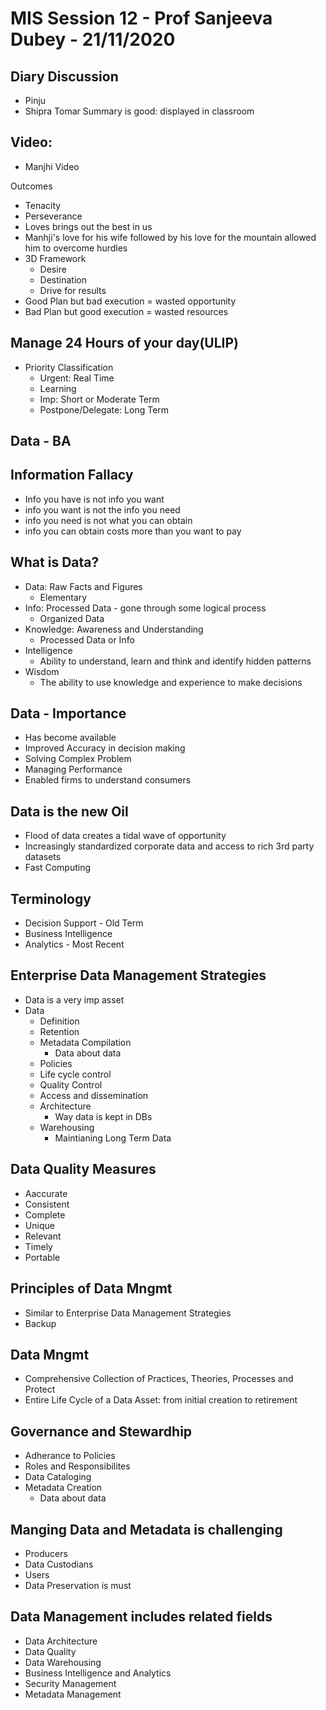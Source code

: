 # MIS Session 12 - Prof Sanjeeva Dubey - 21/11/2020

## Diary Discussion
- Pinju
- Shipra Tomar Summary is good: displayed in classroom

## Video:
- Manjhi Video

Outcomes
- Tenacity
- Perseverance
- Loves brings out the best in us
- Manhji's love for his wife followed by his love for the mountain allowed him to overcome hurdles
- 3D Framework 
	- Desire
	- Destination
	- Drive for results
- Good Plan but bad execution = wasted opportunity
- Bad Plan but good execution = wasted resources

## Manage 24 Hours of your day(ULIP)
- Priority Classification
	- Urgent: Real Time
	- Learning
	- Imp: Short or Moderate Term
	- Postpone/Delegate: Long Term

## Data - BA

## Information Fallacy
- Info you have is not info you want
- info you want is not the info you need
- info you need is not what you can obtain
- info you can obtain costs more than you want to pay


## What is Data?
- Data: Raw Facts and Figures
	- Elementary
- Info: Processed Data - gone through some logical process
	- Organized Data
- Knowledge: Awareness and Understanding
	- Processed Data or Info
- Intelligence
	- Ability to understand, learn and think and identify hidden patterns
- Wisdom
	- The ability to use knowledge and experience to make decisions

## Data - Importance
- Has become available
- Improved Accuracy in decision making
- Solving Complex Problem
- Managing Performance
- Enabled firms to understand consumers

## Data is the new Oil
- Flood of data creates a tidal wave of opportunity
- Increasingly standardized corporate data and access to rich 3rd party datasets
- Fast Computing

## Terminology
- Decision Support - Old Term
- Business Intelligence
- Analytics - Most Recent

## Enterprise Data Management Strategies
- Data is a very imp asset
- Data
	- Definition
	- Retention
	- Metadata Compilation
		- Data about data
	- Policies
	- Life cycle control
	- Quality Control
	- Access and dissemination
	- Architecture
		- Way data is kept in DBs
	- Warehousing
		- Maintianing Long Term Data

## Data Quality Measures
- Aaccurate
- Consistent
- Complete
- Unique
- Relevant
- Timely
- Portable

## Principles of Data Mngmt
- Similar to Enterprise Data Management Strategies
- Backup

## Data Mngmt
- Comprehensive Collection of Practices, Theories, Processes and Protect
- Entire Life Cycle of a Data Asset: from initial creation to retirement

## Governance and Stewardhip
- Adherance to Policies
- Roles and Responsibilites
- Data Cataloging
- Metadata Creation
	- Data about data

## Manging Data and Metadata is challenging
- Producers
- Data Custodians
- Users
- Data Preservation is must

## Data Management includes related fields
- Data Architecture
- Data Quality
- Data Warehousing
- Business Intelligence and Analytics
- Security Management
- Metadata Management